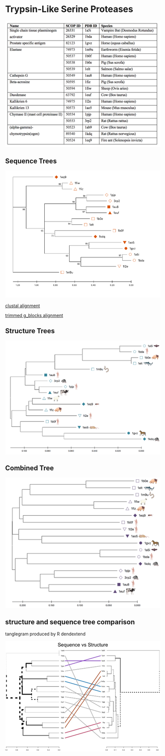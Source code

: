 # Trypsin-Like Serine Proteases

<img src="trypsin_table.png" width="500">

## Sequence Trees

<img src="seq_tree_shapes.png" width="500">

[clustal alignment](clustal_out.clustal_num)

[trimmed g_blocks alignment](gblocks_out_phylip)

## Structure Trees

<img src="struc tree.png" width="500">

## Combined Tree

<img src="combined tree good.png" width="500">

## structure and sequence tree comparison

tanglegram produced by R dendextend

<img src="tangle.jpeg" width="500">





 
